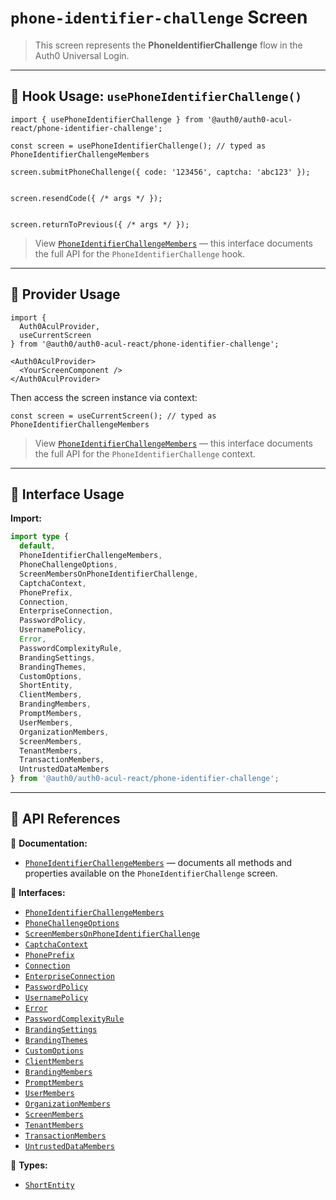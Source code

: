 # `phone-identifier-challenge` Screen

> This screen represents the **PhoneIdentifierChallenge** flow in the Auth0 Universal Login.

---

## 🔹 Hook Usage: `usePhoneIdentifierChallenge()`

```tsx
import { usePhoneIdentifierChallenge } from '@auth0/auth0-acul-react/phone-identifier-challenge';

const screen = usePhoneIdentifierChallenge(); // typed as PhoneIdentifierChallengeMembers

screen.submitPhoneChallenge({ code: '123456', captcha: 'abc123' });


screen.resendCode({ /* args */ });


screen.returnToPrevious({ /* args */ });
```

> View [`PhoneIdentifierChallengeMembers`](https://auth0.github.io/universal-login/interfaces/Classes.PhoneIdentifierChallengeMembers.html) — this interface documents the full API for the `PhoneIdentifierChallenge` hook.

---

## 🔹 Provider Usage

```tsx
import {
  Auth0AculProvider,
  useCurrentScreen
} from '@auth0/auth0-acul-react/phone-identifier-challenge';

<Auth0AculProvider>
  <YourScreenComponent />
</Auth0AculProvider>
```

Then access the screen instance via context:

```tsx
const screen = useCurrentScreen(); // typed as PhoneIdentifierChallengeMembers
```

> View [`PhoneIdentifierChallengeMembers`](https://auth0.github.io/universal-login/interfaces/Classes.PhoneIdentifierChallengeMembers.html) — this interface documents the full API for the `PhoneIdentifierChallenge` context.

---

## 🔹 Interface Usage

**Import:**

```ts
import type {
  default,
  PhoneIdentifierChallengeMembers,
  PhoneChallengeOptions,
  ScreenMembersOnPhoneIdentifierChallenge,
  CaptchaContext,
  PhonePrefix,
  Connection,
  EnterpriseConnection,
  PasswordPolicy,
  UsernamePolicy,
  Error,
  PasswordComplexityRule,
  BrandingSettings,
  BrandingThemes,
  CustomOptions,
  ShortEntity,
  ClientMembers,
  BrandingMembers,
  PromptMembers,
  UserMembers,
  OrganizationMembers,
  ScreenMembers,
  TenantMembers,
  TransactionMembers,
  UntrustedDataMembers
} from '@auth0/auth0-acul-react/phone-identifier-challenge';
```

---

## 🔸 API References

📝 **Documentation:**  
- [`PhoneIdentifierChallengeMembers`](https://auth0.github.io/universal-login/interfaces/Classes.PhoneIdentifierChallengeMembers.html) — documents all methods and properties available on the `PhoneIdentifierChallenge` screen.

📃 **Interfaces:**
- [`PhoneIdentifierChallengeMembers`](https://auth0.github.io/universal-login/interfaces/Classes.PhoneIdentifierChallengeMembers.html)
- [`PhoneChallengeOptions`](https://auth0.github.io/universal-login/interfaces/Classes.PhoneChallengeOptions.html)
- [`ScreenMembersOnPhoneIdentifierChallenge`](https://auth0.github.io/universal-login/interfaces/Classes.ScreenMembersOnPhoneIdentifierChallenge.html)
- [`CaptchaContext`](https://auth0.github.io/universal-login/interfaces/Classes.CaptchaContext.html)
- [`PhonePrefix`](https://auth0.github.io/universal-login/interfaces/Classes.PhonePrefix.html)
- [`Connection`](https://auth0.github.io/universal-login/interfaces/Classes.Connection.html)
- [`EnterpriseConnection`](https://auth0.github.io/universal-login/interfaces/Classes.EnterpriseConnection.html)
- [`PasswordPolicy`](https://auth0.github.io/universal-login/interfaces/Classes.PasswordPolicy.html)
- [`UsernamePolicy`](https://auth0.github.io/universal-login/interfaces/Classes.UsernamePolicy.html)
- [`Error`](https://auth0.github.io/universal-login/interfaces/Classes.Error.html)
- [`PasswordComplexityRule`](https://auth0.github.io/universal-login/interfaces/Classes.PasswordComplexityRule.html)
- [`BrandingSettings`](https://auth0.github.io/universal-login/interfaces/Classes.BrandingSettings.html)
- [`BrandingThemes`](https://auth0.github.io/universal-login/interfaces/Classes.BrandingThemes.html)
- [`CustomOptions`](https://auth0.github.io/universal-login/interfaces/Classes.CustomOptions.html)
- [`ClientMembers`](https://auth0.github.io/universal-login/interfaces/Classes.ClientMembers.html)
- [`BrandingMembers`](https://auth0.github.io/universal-login/interfaces/Classes.BrandingMembers.html)
- [`PromptMembers`](https://auth0.github.io/universal-login/interfaces/Classes.PromptMembers.html)
- [`UserMembers`](https://auth0.github.io/universal-login/interfaces/Classes.UserMembers.html)
- [`OrganizationMembers`](https://auth0.github.io/universal-login/interfaces/Classes.OrganizationMembers.html)
- [`ScreenMembers`](https://auth0.github.io/universal-login/interfaces/Classes.ScreenMembers.html)
- [`TenantMembers`](https://auth0.github.io/universal-login/interfaces/Classes.TenantMembers.html)
- [`TransactionMembers`](https://auth0.github.io/universal-login/interfaces/Classes.TransactionMembers.html)
- [`UntrustedDataMembers`](https://auth0.github.io/universal-login/interfaces/Classes.UntrustedDataMembers.html)


📃 **Types:**
- [`ShortEntity`](https://auth0.github.io/universal-login/types/Classes.ShortEntity.html)
